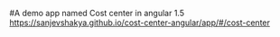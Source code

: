 #A demo app named Cost center in angular 1.5
https://sanjevshakya.github.io/cost-center-angular/app/#/cost-center
